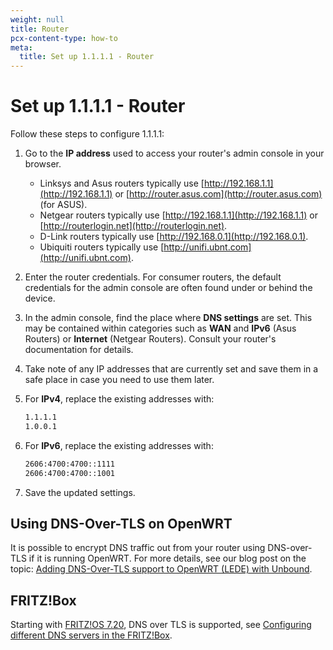 ```yaml
---
weight: null
title: Router
pcx-content-type: how-to
meta:
  title: Set up 1.1.1.1 - Router
---
```


# Set up 1.1.1.1 - Router

Follow these steps to configure 1.1.1.1:

1. Go to the **IP address** used to access your router's admin console in your browser.

   - Linksys and Asus routers typically use [http://192.168.1.1](http://192.168.1.1) or [http://router.asus.com](http://router.asus.com) (for ASUS).
   - Netgear routers typically use [http://192.168.1.1](http://192.168.1.1) or [http://routerlogin.net](http://routerlogin.net).
   - D-Link routers typically use [http://192.168.0.1](http://192.168.0.1).
   - Ubiquiti routers typically use [http://unifi.ubnt.com](http://unifi.ubnt.com).

1. Enter the router credentials. For consumer routers, the default credentials for the admin console are often found under or behind the device.
1. In the admin console, find the place where **DNS settings** are set. This may be contained within categories such as **WAN** and **IPv6** (Asus Routers) or **Internet** (Netgear Routers). Consult your router's documentation for details.
1. Take note of any IP addresses that are currently set and save them in a safe place in case you need to use them later.
1. For **IPv4**, replace the existing addresses with:

   ```txt
   1.1.1.1
   1.0.0.1
   ```

1. For **IPv6**, replace the existing addresses with:

   ```txt
   2606:4700:4700::1111
   2606:4700:4700::1001
   ```

1. Save the updated settings.

## Using DNS-Over-TLS on OpenWRT

It is possible to encrypt DNS traffic out from your router using DNS-over-TLS if it is running OpenWRT. For more details, see our blog post on the topic: [Adding DNS-Over-TLS support to OpenWRT (LEDE) with Unbound](https://blog.cloudflare.com/dns-over-tls-for-openwrt/).

## FRITZ!Box

Starting with [FRITZ!OS 7.20](https://en.avm.de/press/press-releases/2020/07/fritzos-720-more-performance-convenience-security/), DNS over TLS is supported, see [Configuring different DNS servers in the FRITZ!Box](https://en.avm.de/service/knowledge-base/dok/FRITZ-Box-7590/165_Configuring-different-DNS-servers-in-the-FRITZ-Box/).